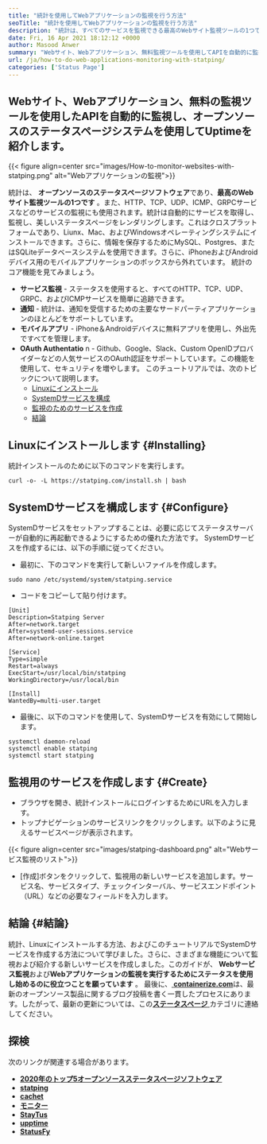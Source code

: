 ```yaml
---
title: "統計を使用してWebアプリケーションの監視を行う方法" 
seoTitle: "統計を使用してWebアプリケーションの監視を行う方法" 
description: "統計は、すべてのサービスを監視できる最高のWebサイト監視ツールの1つです。ショーケースサービスの稼働時間に美しいステータスページをレンダリングします。" 
date: Fri, 16 Apr 2021 18:12:12 +0000
author: Masood Anwer
summary: "Webサイト、Webアプリケーション、無料監視ツールを使用してAPIを自動的に監視し、オープンソースのステータスページシステムを使用してUptimeを紹介します。" 
url: /ja/how-to-do-web-applications-monitoring-with-statping/
categories: ['Status Page']
---
```


## Webサイト、Webアプリケーション、無料の監視ツールを使用したAPIを自動的に監視し、オープンソースのステータスページシステムを使用してUptimeを紹介します。

{{< figure align=center src="images/How-to-monitor-websites-with-statping.png" alt="Webアプリケーションの監視">}}

統計は、 **オープンソースのステータスページソフトウェア**であり、**最高のWebサイト監視ツールの1つです** 。また、HTTP、TCP、UDP、ICMP、GRPCサービスなどのサービスの監視にも使用されます。統計は自動的にサービスを取得し、監視し、美しいステータスページをレンダリングします。これはクロスプラットフォームであり、Liunx、Mac、およびWindowsオペレーティングシステムにインストールできます。さらに、情報を保存するためにMySQL、Postgres、またはSQLiteデータベースシステムを使用できます。さらに、iPhoneおよびAndroidデバイス用のモバイルアプリケーションのボックスから外れています。
統計のコア機能を見てみましょう。
* **サービス監視**  - ステータスを使用すると、すべてのHTTP、TCP、UDP、GRPC、およびICMPサービスを簡単に追跡できます。
* **通知**  - 統計は、通知を受信するための主要なサードパーティアプリケーションのほとんどをサポートしています。
* **モバイルアプリ**  -  iPhone＆Androidデバイスに無料アプリを使用し、外出先ですべてを管理します。
* **OAuth Authentatio** n  -  Github、Google、Slack、Custom OpenIDプロバイダーなどの人気サービスのOAuth認証をサポートしています。この機能を使用して、セキュリティを増やします。
このチュートリアルでは、次のトピックについて説明します。
  * [Linuxにインストール][1]
  * [SystemDサービスを構成][2]
  * [監視のためのサービスを作成][3]
  * [結論][4]

## Linuxにインストールします {#Installing}

統計インストールのために以下のコマンドを実行します。
```
curl -o- -L https://statping.com/install.sh | bash
```

## SystemDサービスを構成します {#Configure}

SystemDサービスをセットアップすることは、必要に応じてステータスサーバーが自動的に再起動できるようにするための優れた方法です。 SystemDサービスを作成するには、以下の手順に従ってください。
* 最初に、下のコマンドを実行して新しいファイルを作成します。
```
sudo nano /etc/systemd/system/statping.service
```
* コードをコピーして貼り付けます。
```
[Unit]
Description=Statping Server
After=network.target
After=systemd-user-sessions.service
After=network-online.target

[Service]
Type=simple
Restart=always
ExecStart=/usr/local/bin/statping
WorkingDirectory=/usr/local/bin

[Install]
WantedBy=multi-user.target
```
* 最後に、以下のコマンドを使用して、SystemDサービスを有効にして開始します。
```
systemctl daemon-reload
systemctl enable statping
systemctl start statping
```

## 監視用のサービスを作成します {#Create}

* ブラウザを開き、統計インストールにログインするためにURLを入力します。
* トップナビゲーションのサービスリンクをクリックします。以下のように見えるサービスページが表示されます。

{{< figure align=center src="images/statping-dashboard.png" alt="Webサービス監視のリスト">}}

  * [作成]ボタンをクリックして、監視用の新しいサービスを追加します。サービス名、サービスタイプ、チェックインターバル、サービスエンドポイント（URL）などの必要なフィールドを入力します。

## 結論 {#結論}

統計、Linuxにインストールする方法、およびこのチュートリアルでSystemDサービスを作成する方法について学びました。さらに、さまざまな機能について監視および紹介する新しいサービスを作成しました。このガイドが、 **Webサービス監視**および**Webアプリケーションの監視を実行するためにステータスを使用し始めるのに役立つことを願っています** 。
最後に、[ **containerize.com**][5]は、最新のオープンソース製品に関するブログ投稿を書く一貫したプロセスにあります。したがって、最新の更新については、この[**ステータスページ** ][6]カテゴリに連絡してください。

## 探検
次のリンクが関連する場合があります。
* [ **2020年のトップ5オープンソースステータスページソフトウェア** ][7]
* [ **statping** ][8]
* [ **cachet** ][9]
* [ **モニター** ][10]
* [ **StayTus** ][11]
* [ **upptime** ][12]
* [ **StatusFy** ][13]



[1]: #Installing
[2]: #Configure
[3]: #Create
[4]: #Conclusion
[5]: https://containerize.com
[6]: https://blog.containerize.com/category/status-page/
[7]: https://blog.containerize.com/status-page/top-5-open-source-status-page-software-for-2020/
[8]: https://products.containerize.com/status/statping
[9]: https://products.containerize.com/status/cachet/
[10]: https://products.containerize.com/status/monitoror/
[11]: https://products.containerize.com/status/staytus/
[12]: https://products.containerize.com/status/upptime/
[13]: https://products.containerize.com/status/statusfy/
